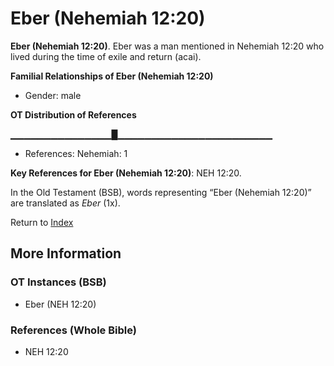 # Eber (Nehemiah 12:20)
**Eber (Nehemiah 12:20)**. 
Eber was a man mentioned in Nehemiah 12:20 who lived during the time of exile and return (acai). 




**Familial Relationships of Eber (Nehemiah 12:20)**


* Gender: male


**OT Distribution of References**

▁▁▁▁▁▁▁▁▁▁▁▁▁▁▁█▁▁▁▁▁▁▁▁▁▁▁▁▁▁▁▁▁▁▁▁▁▁▁
* References: Nehemiah: 1



**Key References for Eber (Nehemiah 12:20)**: 
NEH 12:20. 


In the Old Testament (BSB), words representing “Eber (Nehemiah 12:20)” are translated as 
*Eber* (1x). 




Return to [Index](00-Index.md)

## More Information

### OT Instances (BSB)

* Eber (NEH 12:20)



### References (Whole Bible)

* NEH 12:20



